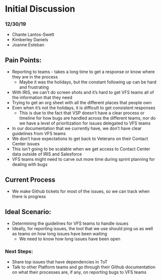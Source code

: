 # Initial Discussion
### 12/30/19
- Chante Lantos-Swett
- Kimberley Daniels
- Joanne Esteban


## Pain Points:
- Reporting to teams - takes a long time to get a response or know where they are in the process
    - Maybe it was the holidays, but the constant following up can be hard and frustrating
- With IRIS, we can’t do screen shots and it’s hard to get VFS teams all of the information that they need
- Trying to get an org sheet with all the different places that people own
- Even when it’s not the holidays, it is difficult to get consistent responses
    - This is due to the fact that VSP doesn’t have a clear process or timeline for how bugs are handled across the different teams, nor do we have a level of prioritization for issues delegated to VFS teams
- In our documentation that we currently have, we don’t have clear guidelines from VFS teams 
- We don’t have expectations to get back to Veterans on their Contact Center issues
- This isn't going to be scalable when we get access to Contact Center data outside of IRIS and Salesforce
- VFS teams might need to carve out more time during sprint planning for dealing with bugs

## Current Process
- We make Github tickets for most of the issues, so we can track when there is progress

## Ideal Scenario:
- Determining the guidelines for VFS teams to handle issues
- Ideally, for reporting issues, the tool that we use should ping us as well as teams on how long issues have been waiting
    - We need to know how long issues have been open

### Next Steps:
- Share top issues that have dependencies in ToT
- Talk to other Platform teams and go through their Github documentation on what their processes are, if any, on reporting bugs to VFS teams
